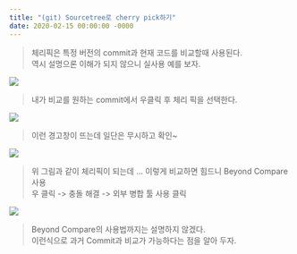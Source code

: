 ```yaml
---
title: "(git) Sourcetree로 cherry pick하기"
date: 2020-02-15 00:00:00 -0000
---
```


> 체리픽은 특정 버전의 commit과 현재 코드를 비교할때 사용된다.<br>
> 역시 설명으론 이해가 되지 않으니 실사용 예를 보자.<br>

![](/file/image/git-cherry-pick_image_01.png)

> 내가 비교를 원하는 commit에서 우클릭 후 체리 픽을 선택한다.

![](/file/image/git-cherry-pick_image_02.png)

> 이런 경고창이 뜨는데 일단은 무시하고 확인~

![](/file/image/git-cherry-pick_image_03.png)

> 위 그림과 같이 체리픽이 되는데 ... 이렇게 비교하면 힘드니 Beyond Compare사용<br>
> 우 클릭 -> 충돌 해결 -> 외부 병합 툴 사용 클릭

![](/file/image/git-cherry-pick_image_04.png)

> Beyond Compare의 사용법까지는 설명하지 않겠다.<br>
> 이런식으로 과거 Commit과 비교가 가능하다는 점을 알아 두자.